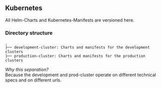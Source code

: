 ## Kubernetes

All Helm-Charts and Kubernetes-Manifests are versioned here.

### Directory structure

```
.
├── development-cluster: Charts and manifests for the development clusters
├── production-cluster: Charts and manifests for the production clusters
```

*Why this separation?*  
Because the development and prod-cluster operate on different technical specs and on different urls.